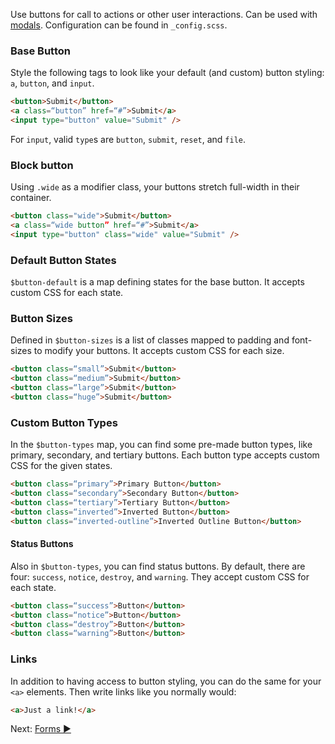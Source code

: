 Use buttons for call to actions or other user interactions. Can be used with [modals](modals). Configuration can be found in `_config.scss`.

### Base Button

Style the following tags to look like your default (and custom) button styling: `a`, `button`, and `input`.

```html
<button>Submit</button>
<a class=“button” href=“#”>Submit</a>
<input type="button" value="Submit" />
```

For `input`, valid `type`s are `button`, `submit`, `reset`, and `file`.

### Block button

Using `.wide` as a modifier class, your buttons stretch full-width in their container.

```html
<button class="wide">Submit</button>
<a class=“wide button” href=“#”>Submit</a>
<input type="button" class="wide" value="Submit" />
```

### Default Button States

`$button-default` is a map defining states for the base button. It accepts custom CSS for each state.

### Button Sizes

Defined in `$button-sizes` is a list of classes mapped to padding and font-sizes to modify your buttons. It accepts custom CSS for each size.

```html
<button class=“small”>Submit</button>
<button class=“medium”>Submit</button>
<button class=“large”>Submit</button>
<button class=“huge”>Submit</button>
```

### Custom Button Types

In the `$button-types` map, you can find some pre-made button types, like primary, secondary, and tertiary buttons. Each button type accepts custom CSS for the given states.

```html
<button class=“primary”>Primary Button</button>
<button class=“secondary”>Secondary Button</button>
<button class=“tertiary”>Tertiary Button</button>
<button class=“inverted”>Inverted Button</button>
<button class=“inverted-outline”>Inverted Outline Button</button>
```

#### Status Buttons

Also in `$button-types`, you can find status buttons. By default, there are four: `success`, `notice`, `destroy`, and `warning`. They accept custom CSS for each state.

```html
<button class=“success”>Button</button>
<button class=“notice”>Button</button>
<button class=“destroy”>Button</button>
<button class=“warning”>Button</button>
```

### Links

In addition to having access to button styling, you can do the same for your `<a>` elements. Then write links like you normally would:

```html
<a>Just a link!</a>
```

Next: [Forms ►](forms)
